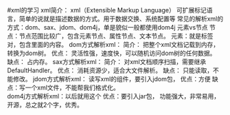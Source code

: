 #xml的学习
xml简介：
    xml（Extensible Markup Language） 可扩展标记语言，简单的说就是描述数据的方式。用于数据交换、系统配置等
    常见的解析xml的方式：dom、sax、jdom、dom4j，单是貌似一般都使用dom4j
    元素vs节点
        节点：节点范围比较广，包含元素节点、属性节点、文本节点。
        元素：就是标签对，包含里面的内容。
dom方式解析xml：
    简介：
        把整个xml文档记载到内存，转换为dom树。
    优点：
        灵活性强，速度快，可以随机访问dom树的任何数据。
    缺点：
        占内存。
sax方式解析xml：
    简介：
        对xml文档顺序扫描，需要继承DefaultHandler。
    优点：
        消耗资源少，适合大文件解析。
    缺点：
        只能读取，不能修改。
jdom方式解析xml：
    读写xml的组件，要引入jdom包，
    优点：方便
    缺点：写一个xml文件，不能帮我们格式化。     
dom4j方式解析xml：以后就用这个
    优点：要引入jar包，
        功能强大，非常易用，开源，总之就2个字，优秀。
    
        